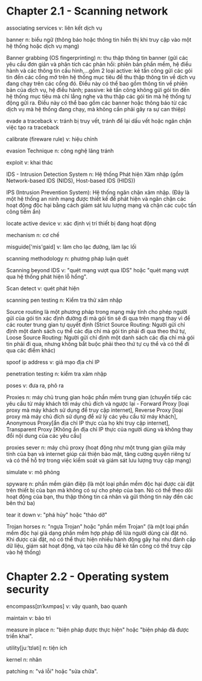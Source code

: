 # Chapter 2.1 - Scanning network 

associating services v: liên kết dịch vụ

banner n: biểu ngữ (thông báo hoặc thông tin hiển thị khi truy cập vào một hệ thống hoặc dịch vụ mạng)

Banner grabbing (OS fingerprinting) n: thu thập thông tin banner (gửi các yêu cầu đơn giản và phân tích các phản hồi: phiên bản phần mềm, hệ điều hành và các thông tin cấu hình,...gồm 2 loại active: kẻ tấn công gửi các gói tin đến các cổng mở trên hệ thống mục tiêu để thu thập thông tin về dịch vụ đang chạy trên các cổng đó. Điều này có thể bao gồm thông tin về phiên bản của dịch vụ, hệ điều hành; passive: kẻ tấn công không gửi gói tin đến hệ thống mục tiêu mà chỉ lắng nghe và thu thập các gói tin mà hệ thống tự động gửi ra. Điều này có thể bao gồm các banner hoặc thông báo từ các dịch vụ mà hệ thống đang chạy, mà không cần phải gây ra sự can thiệp)

evade a traceback v: tránh bị truy vết, tránh để lại dấu vết hoặc ngăn chặn việc tạo ra traceback

calibrate (fireware rule) v: hiệu chỉnh

evasion Technique n: công nghệ lãng tránh

exploit v: khai thác

IDS - Intrusion Detection System n: Hệ thống Phát hiện Xâm nhập (gồm Network-based IDS (NIDS), Host-based IDS (HIDS))

IPS (Intrusion Prevention System): Hệ thống ngăn chặn xâm nhập. (Đây là một hệ thống an ninh mạng được thiết kế để phát hiện và ngăn chặn các hoạt động độc hại bằng cách giám sát lưu lượng mạng và chặn các cuộc tấn công tiềm ẩn)

locate active device v: xác định vị trí thiết bị đang hoạt động

mechanism n: cơ chế

misguide['mis'gaid] v: làm cho lạc đường, làm lạc lối

scanning methodology n: phương pháp luận quét

Scanning beyond IDS v: "quét mạng vượt qua IDS" hoặc "quét mạng vượt qua hệ thống phát hiện lỗ hổng".

Scan detect v: quét phát hiện

scanning pen testing n: Kiểm tra thử xâm nhập

Source routing là một phương pháp trong mạng máy tính cho phép người gửi của gói tin xác định đường đi mà gói tin sẽ đi qua trên mạng thay vì để các router trung gian tự quyết định (Strict Source Routing: Người gửi chỉ định một danh sách cụ thể các địa chỉ mà gói tin phải đi qua theo thứ tự, Loose Source Routing: Người gửi chỉ định một danh sách các địa chỉ mà gói tin phải đi qua, nhưng không bắt buộc phải theo thứ tự cụ thể và có thể đi qua các điểm khác)

spoof ip address v: giả mạo địa chỉ IP

penetration testing n: kiểm tra xâm nhập

poses v: đưa ra, phô ra

Proxies n: máy chủ trung gian hoặc phần mềm trung gian (chuyển tiếp các yêu cầu từ máy khách tới máy chủ đích và ngược lại - Forward Proxy [loại proxy mà máy khách sử dụng để truy cập internet], Reverse Proxy [loại proxy mà máy chủ đích sử dụng để xử lý các yêu cầu từ máy khách], Anonymous Proxy[ẩn địa chỉ IP thực của họ khi truy cập internet], Transparent Proxy [Không ẩn địa chỉ IP thực của người dùng và không thay đổi nội dung của các yêu cầu]

proxies sever n: máy chủ proxy (hoạt động như một trung gian giữa máy tính của bạn và internet giúp cải thiện bảo mật, tăng cường quyền riêng tư và có thể hỗ trợ trong việc kiểm soát và giám sát lưu lượng truy cập mạng)

simulate v: mô phỏng

spyware n: phần mềm gián điệp (là một loại phần mềm độc hại được cài đặt trên thiết bị của bạn mà không có sự cho phép của bạn. Nó có thể theo dõi hoạt động của bạn, thu thập thông tin cá nhân và gửi thông tin này đến các bên thứ ba)

tear it down v: "phá hủy" hoặc "tháo dỡ"

Trojan horses n: "ngựa Trojan" hoặc "phần mềm Trojan" (là một loại phần mềm độc hại giả dạng phần mềm hợp pháp để lừa người dùng cài đặt nó. Khi được cài đặt, nó có thể thực hiện nhiều hành động gây hại như đánh cắp dữ liệu, giám sát hoạt động, và tạo cửa hậu để kẻ tấn công có thể truy cập vào hệ thống)


# Chapter 2.2 - Operating system security

encompass[ɪnˈkʌmpəs] v: vây quanh, bao quanh

maintain v: bảo trì

measure in place n: "biện pháp được thực hiện" hoặc "biện pháp đã được triển khai".

utility[juːˈtɪləti] n: tiện ích

kernel n: nhân

patching n: "vá lỗi" hoặc "sửa chữa".
